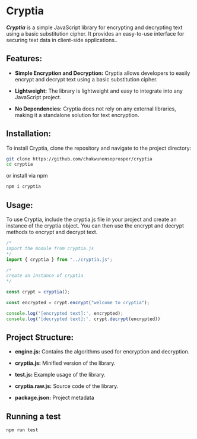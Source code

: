 # Cryptia

**_Cryptia_** is a simple JavaScript library for encrypting and decrypting text using a basic substitution cipher. It provides an easy-to-use interface for securing text data in client-side applications..

## Features:

- **Simple Encryption and Decryption:** Cryptia allows developers to easily encrypt and decrypt text using a basic substitution cipher.

- **Lightweight:** The library is lightweight and easy to integrate into any JavaScript project.

- **No Dependencies:**  Cryptia does not rely on any external libraries, making it a standalone solution for text encryption.

## Installation:

To install Cryptia, clone the repository and navigate to the project directory:

```bash
git clone https://github.com/chukwunonsoprosper/cryptia
cd cryptia
```

or install via npm

```bash
npm i cryptia 
```

## Usage:

To use Cryptia, include the cryptia.js file in your project and create an instance of the cryptia object. You can then use the encrypt and decrypt methods to encrypt and decrypt text.

```javascript
/* 
import the module from cryptia.js
*/
import { cryptia } from "../cryptia.js";

/*
create an instance of cryptia
*/

const crypt = cryptia();

const encrypted = crypt.encrypt("welcome to cryptia");

console.log('[encrypted text]:', encrypted);
console.log('[decrypted text]:', crypt.decrypt(encrypted))
```


## Project Structure:

- **engine.js:** Contains the algorithms used for encryption and decryption.

- **cryptia.js:** Minified version of the library.

- **test.js:** Example usage of the library.

- **cryptia.raw.js:** Source code of the library.

- **package.json:** Project metadata

## Running a test

```javascript
npm run test

```
